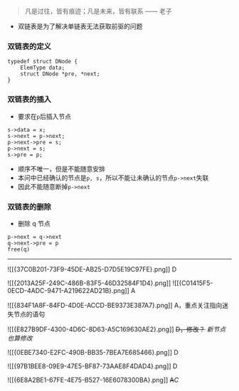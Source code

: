 > 凡是过往，皆有痕迹；凡是未来，皆有联系 —— 老子

* 双链表是为了解决单链表无法获取前驱的问题

### 双链表的定义

```
typedef struct DNode {
	ElemType data;
	struct DNode *pre, *next;
}
```

### 双链表的插入

* 要求在`p`后插入节点
```
s->data = x;
s->next = p->next;
p->next->pre = s;
p->next = s;
s->pre = p;
```
* 顺序不唯一，但是不能随意安排
* 本问中已经确认的节点是`p, s`，所以不能让未确认的节点`p->next`失联
* 因此不能随意断掉`p->next`

### 双链表的删除

- 删除 q 节点
```
p->next = q->next
q->next->pre = p
free(q)
```

-------------
![[{37C0B201-73F9-45DE-AB25-D7D5E19C97FE}.png]]
D

![[{2013A25F-249C-486B-83F5-46D32584F1D4}.png]]
![[{C01415F5-0ECD-4ADC-9471-A219622AD21B}.png]]
A

![[{834F1A8F-84FD-4D0E-ACCD-BE9373E387A7}.png]]
A，重点关注指向迷失节点的语句

![[{E827B9DF-4300-4D6C-8D63-A5C169630AE2}.png]]
~~D，修改？~~
*新节点也算修改*

![[{0EBE7340-E2FC-490B-BB35-7BEA7E685466}.png]]
D

![[{97B1BEE8-09E9-47E5-BF87-73AAE8F4DAD4}.png]]
D

![[{6E8A2BE1-67FE-4E75-B527-16E6078300BA}.png]]
~~A~~*C*